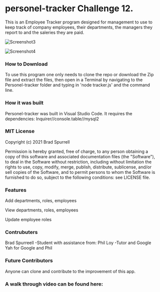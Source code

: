 # personel-tracker Challenge 12.

This is an Employee Tracker program designed for management to use to keep track of company employees, their departments, the managers they report to and the saleries they are paid.

![Screenshot3](https://user-images.githubusercontent.com/63411329/109434322-b5869d00-79e2-11eb-9fd0-474d437cfe96.png)

![Screenshot4](https://user-images.githubusercontent.com/63411329/109434273-8112e100-79e2-11eb-848b-ab5853eebf2f.png)

### How to Download
To use this program one only needs to clone the repo or download the Zip file and extract the files, then open in a Terminal by navigating to the Personel-tracker folder and typing in 'node tracker.js' and the command line.

### How it was built
Personel-tracker was built in Visual Studio Code. 
It requires the dependencies: Inquirer//console.table//mysql2

### MIT License

Copyright (c) 2021 Brad Spurrell

Permission is hereby granted, free of charge, to any person obtaining a copy
of this software and associated documentation files (the "Software"), to deal
in the Software without restriction, including without limitation the rights
to use, copy, modify, merge, publish, distribute, sublicense, and/or sell
copies of the Software, and to permit persons to whom the Software is
furnished to do so, subject to the following conditions: see LICENSE file.

### Features

Add departments, roles, employees

View departments, roles, employees

Update employee roles

### Contrubuters

Brad Spurreell -Student
with assistance from:
Phil Loy -Tutor
and Google
Yah for Google and Phil

### Future Contributors

Anyone can clone and contribute to the improvement of this app.

### A walk through video can be found here:

